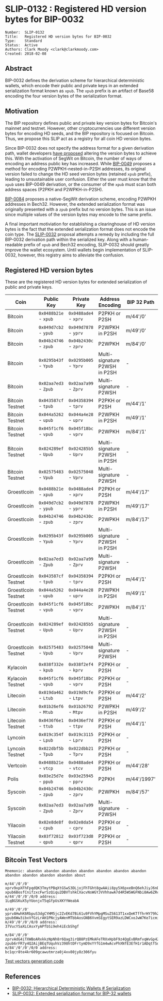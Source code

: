 # SLIP-0132 : Registered HD version bytes for BIP-0032

```
Number:  SLIP-0132
Title:   Registered HD version bytes for BIP-0032
Type:    Standard
Status:  Active
Authors: Clark Moody <clark@clarkmoody.com>
Created: 2018-02-08
```

## Abstract

BIP-0032 defines the derivation scheme for hierarchical deterministic wallets, which encode their public and private keys in an extended serialization format known as `xpub`. The `xpub` prefix is an artifact of Base58 encoding the four version bytes of the serialization format.

## Motivation

The BIP repository defines public and private key version bytes for Bitcoin's mainnet and testnet. However, other cryptocurrencies use different version bytes for encoding HD seeds, and the BIP repository is focused on Bitcoin. Thus, we propose this SLIP act as a registry for all coin HD version bytes.

Since BIP-0032 does not specify the address format for a given derivation path, wallet developers [have proposed](https://lists.linuxfoundation.org/pipermail/bitcoin-dev/2017-September/014907.html) altering the version bytes to achieve this. With the activation of SegWit on Bitcoin, the number of ways of encoding an address public key has increased. While [BIP-0049](https://github.com/bitcoin/bips/blob/master/bip-0049.mediawiki) proposes a method for encoding P2WPKH-nested-in-P2SH addresses, its original version failed to change the HD seed version bytes (retained `xpub` prefix), leading to unsustainable user confusion. Either the user must know that the `xpub` uses BIP-0049 derivation, or the consumer of the `xpub` must scan both address spaces (P2PKH and P2WPKH-in-P2SH).

[BIP-0084](https://github.com/bitcoin/bips/blob/master/bip-0084.mediawiki) proposes a native-SegWit derivation scheme, encoding P2WPKH addresses in Bech32. However, the extended serialization format was originally presented with a `zpub` prefix but no version bytes. This is an issue since multiple values of the version bytes may encode to the same prefix.

A final important motiviation for establishing a clearinghouse of HD version bytes is the fact that the extended serialization format does not encode the coin type. The [SLIP-0032](https://github.com/satoshilabs/slips/blob/master/slip-0032.md) proposal attempts a remedy by including the full BIP-0032 derivation path within the serialized key. Along with a human-readable prefix of `xpub` and Bech32 encoding, SLIP-0032 should greatly improve the wallet ecosystem. Until wallets begin implementation of SLIP-0032, however, this registry aims to alleviate the confusion.

## Registered HD version bytes

These are the registered HD version bytes for extended serialization of public and private keys.

Coin                                      | Public Key            | Private Key           | Address Encoding                 | BIP 32 Path |
------------------------------------------|-----------------------|-----------------------|----------------------------------|-------------|
Bitcoin                                   | `0x0488b21e` - `xpub` | `0x0488ade4` - `xprv` | P2PKH or P2SH                    | m/44'/0'    |
Bitcoin                                   | `0x049d7cb2` - `ypub` | `0x049d7878` - `yprv` | P2WPKH in P2SH                   | m/49'/0'    |
Bitcoin                                   | `0x04b24746` - `zpub` | `0x04b2430c` - `zprv` | P2WPKH                           | m/84'/0'    |
Bitcoin                                   | `0x0295b43f` - `Ypub` | `0x0295b005` - `Yprv` | Multi-signature P2WSH in P2SH    | -           |
Bitcoin                                   | `0x02aa7ed3` - `Zpub` | `0x02aa7a99` - `Zprv` | Multi-signature P2WSH            | -           |
Bitcoin Testnet                           | `0x043587cf` - `tpub` | `0x04358394` - `tprv` | P2PKH or P2SH                    | m/44'/1'    |
Bitcoin Testnet                           | `0x044a5262` - `upub` | `0x044a4e28` - `uprv` | P2WPKH in P2SH                   | m/49'/1'    |
Bitcoin Testnet                           | `0x045f1cf6` - `vpub` | `0x045f18bc` - `vprv` | P2WPKH                           | m/84'/1'    |
Bitcoin Testnet                           | `0x024289ef` - `Upub` | `0x024285b5` - `Uprv` | Multi-signature P2WSH in P2SH    | -           |
Bitcoin Testnet                           | `0x02575483` - `Vpub` | `0x02575048` - `Vprv` | Multi-signature P2WSH            | -           |
Groestlcoin                               | `0x0488b21e` - `xpub` | `0x0488ade4` - `xprv` | P2PKH or P2SH                    | m/44'/17'   |
Groestlcoin                               | `0x049d7cb2` - `ypub` | `0x049d7878` - `yprv` | P2WPKH in P2SH                   | m/49'/17'   |
Groestlcoin                               | `0x04b24746` - `zpub` | `0x04b2430c` - `zprv` | P2WPKH                           | m/84'/17'   |
Groestlcoin                               | `0x0295b43f` - `Ypub` | `0x0295b005` - `Yprv` | Multi-signature P2WSH in P2SH    | -           |
Groestlcoin                               | `0x02aa7ed3` - `Zpub` | `0x02aa7a99` - `Zprv` | Multi-signature P2WSH            | -           |
Groestlcoin Testnet                       | `0x043587cf` - `tpub` | `0x04358394` - `tprv` | P2PKH or P2SH                    | m/44'/1'    |
Groestlcoin Testnet                       | `0x044a5262` - `upub` | `0x044a4e28` - `uprv` | P2WPKH in P2SH                   | m/49'/1'    |
Groestlcoin Testnet                       | `0x045f1cf6` - `vpub` | `0x045f18bc` - `vprv` | P2WPKH                           | m/84'/1'    |
Groestlcoin Testnet                       | `0x024289ef` - `Upub` | `0x024285b5` - `Uprv` | Multi-signature P2WSH in P2SH    | -           |
Groestlcoin Testnet                       | `0x02575483` - `Vpub` | `0x02575048` - `Vprv` | Multi-signature P2WSH            | -           |
Kylacoin                                  | `0x038f332e` - `kpub` | `0x038f2ef4` - `kprv` | P2PKH or P2SH                    | -           |
Kylacoin Testnet                          | `0x045f1cf6` - `vpub` | `0x045f18bc` - `vprv` | P2PKH or P2SH                    | -           |
Litecoin                                  | `0x019da462` - `Ltub` | `0x019d9cfe` - `Ltpv` | P2PKH or P2SH                    | m/44'/2'    |
Litecoin                                  | `0x01b26ef6` - `Mtub` | `0x01b26792` - `Mtpv` | P2WPKH in P2SH                   | m/49'/2'    |
Litecoin Testnet                          | `0x0436f6e1` - `ttub` | `0x0436ef7d` - `ttpv` | P2PKH or P2SH                    | m/44'/1'    |
Lyncoin                                   | `0x019c354f` - `Lpub` | `0x019c3115` - `Lprv` | P2PKH or P2SH                    | -           |
Lyncoin Testnet                           | `0x022dbf5b` - `Tpub` | `0x022dbb21` - `Tprv` | P2PKH or P2SH                    | -           |
Vertcoin                                  | `0x0488b21e` - `vtcp` | `0x0488ade4` - `vtcv` | P2PKH or P2SH                    | m/44'/28'   |
Polis                                     | `0x03e25d7e` - `ppub` | `0x03e25945` - `pprv` | P2PKH                            | m/44'/1997' |
Syscoin                                   | `0x04b24746` - `zpub` | `0x04b2430c` - `zprv` | P2WPKH                           | m/84'/57'   |
Syscoin                                   | `0x02aa7ed3` - `Zpub` | `0x02aa7a99` - `Zprv` | Multi-signature P2WSH            | -           |
Yilacoin                                  | `0x02e8de8f` - `cpub` | `0x02e8da54` - `cprv` | P2PKH or P2SH                    | -           |
Yilacoin Testnet                          | `0x03f72812` - `qpub` | `0x03f723d8` - `qprv` | P2PKH or P2SH                    | -           |

## Bitcoin Test Vectors

```
Mnemonic: abandon abandon abandon abandon abandon abandon abandon abandon abandon abandon abandon about

m/44'/0'/0'
xprv9xpXFhFpqdQK3TmytPBqXtGSwS3DLjojFhTGht8gwAAii8py5X6pxeBnQ6ehJiyJ6nDjWGJfZ95WxByFXVkDxHXrqu53WCRGypk2ttuqncb
xpub6BosfCnifzxcFwrSzQiqu2DBVTshkCXacvNsWGYJVVhhawA7d4R5WSWGFNbi8Aw6ZRc1brxMyWMzG3DSSSSoekkudhUd9yLb6qx39T9nMdj
m/44'/0'/0'/0/0 address:
1LqBGSKuX5yYUonjxT5qGfpUsXKYYWeabA

m/49'/0'/0'
yprvAHwhK6RbpuS3dgCYHM5jc2ZvEKd7Bi61u9FVhYMpgMSuZS613T1xxQeKTffhrHY79hZ5PsskBjcc6C2V7DrnsMsNaGDaWev3GLRQRgV7hxF
ypub6Ww3ibxVfGzLrAH1PNcjyAWenMTbbAosGNB6VvmSEgytSER9azLDWCxoJwW7Ke7icmizBMXrzBx9979FfaHxHcrArf3zbeJJJUZPf663zsP
m/49'/0'/0'/0/0 address:
37VucYSaXLCAsxYyAPfbSi9eh4iEcbShgf

m/84'/0'/0'
zprvAdG4iTXWBoARxkkzNpNh8r6Qag3irQB8PzEMkAFeTRXxHpbF9z4QgEvBRmfvqWvGp42t42nvgGpNgYSJA9iefm1yYNZKEm7z6qUWCroSQnE
zpub6rFR7y4Q2AijBEqTUquhVz398htDFrtymD9xYYfG1m4wAcvPhXNfE3EfH1r1ADqtfSdVCToUG868RvUUkgDKf31mGDtKsAYz2oz2AGutZYs
m/84'/0'/0'/0/0 address:
bc1qcr8te4kr609gcawutmrza0j4xv80jy8z306fyu
```

[Test vectors generation code](https://gist.github.com/clarkmoody/0a788d2e012ffe339bb7d3873e47c081)

## References

* [BIP-0032: Hierarchical Deterministic Wallets # Serialization](https://github.com/bitcoin/bips/blob/master/bip-0032.mediawiki#serialization-format)
* [SLIP-0032: Extended serialization format for BIP-32 wallets](https://github.com/satoshilabs/slips/blob/master/slip-0032.md)
